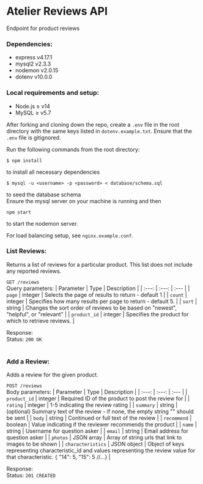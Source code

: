 # Atelier Reviews API
Endpoint for product reviews

### Dependencies:
- express v4.17.1
- mysql2 v2.3.3
- nodemon v2.0.15
- dotenv v10.0.0

### Local requirements and setup:
- Node.js ≥ v14
- MySQL ≥ v5.7

After forking and cloning down the repo, create a `.env` file in the root directory with the same keys listed in `dotenv.example.txt`. Ensure that the `.env` file is gitignored. <br />

Run the following commands from the root directory:
```shell
$ npm install
```
to install all necessary dependencies
```shell
$ mysql -u <username> -p <password> < database/schema.sql
```
to seed the database schema <br />
Ensure the mysql server on your machine is running and then
```shell
npm start
```
to start the nodemon server. <br />

For load balancing setup, see `nginx.example.conf`. <br />


### List Reviews:
Returns a list of reviews for a particular product. This list does not include any reported reviews.

`GET /reviews` <br />
Query parameters:
| Parameter | Type | Description |
| :---: | :---: | :--- |
| `page` | integer | Selects the page of results to return - default 1 |
| `count`	| integer	| Specifies how many results per page to return - default 5. |
| `sort` | string | Changes the sort order of reviews to be based on "newest", "helpful", or "relevant" |
| `product_id` | integer | Specifies the product for which to retrieve reviews. |

Response: <br />
Status: `200 OK`
<br />
<br />

### Add a Review:
Adds a review for the given product.

`POST /reviews` <br />
Body parameters:
| Parameter | Type | Description |
| :---: | :---: | :--- |
| `product_id` | integer | Required ID of the product to post the review for |
| `rating` | integer | 1-5 indicating the review rating |
| `summary` | string | (optional) Summary text of the review - if none, the empty string "" should be sent |
| `body` | string | Continued or full text of the review |
| `recommend` | boolean | Value indicating if the reviewer recommends the product |
| `name` | string | Username for question asker |
| `email` | string | Email address for question asker |
| `photos` | JSON array | Array of string urls that link to images to be shown |
| `characteristics` | JSON object | Object of keys representing characteristic_id and values representing the review value for that characteristic. { "14": 5, "15": 5 //...} |

Response: <br />
Status: `201 CREATED`
